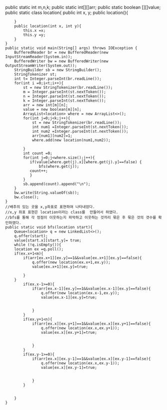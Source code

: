  public static int m,n,k;
    public static int[][]arr;
    public static boolean [][]value;
    public static class location{
        public int x, y;
        public location(){

        }
        public location(int x, int y){
            this.x =x;
            this.y =y;
        }
    }
    public static void main(String[] args) throws IOException {
        BufferedReader br = new BufferedReader(new InputStreamReader(System.in));
        BufferedWriter bw = new BufferedWriter(new OutputStreamWriter(System.out));
        StringBuilder sb = new StringBuilder();
        StringTokenizer st;
        int t= Integer.parseInt(br.readLine());
        for(int i =0;i<t;i++){
            st = new StringTokenizer(br.readLine());
            m = Integer.parseInt(st.nextToken());
            n = Integer.parseInt(st.nextToken());
            k = Integer.parseInt(st.nextToken());
            arr = new int[m][n];
            value = new boolean[m][n];
            ArrayList<location> where = new ArrayList<>();
            for(int j=0;j<k;j++){
                st = new StringTokenizer(br.readLine());
                int num1 =Integer.parseInt(st.nextToken());
                int num2 =Integer.parseInt(st.nextToken());
                arr[num1][num2]=1;
                where.add(new location(num1,num2));

            }
            int count =0;
            for(int j=0;j<where.size();j++){
               if(value[where.get(j).x][where.get(j).y]==false) {
                   bfs(where.get(j));
               count++;
               }
            }
            sb.append(count).append("\n");
        }
        bw.write(String.valueOf(sb));
        bw.close();
    }
    //배추의 있는 곳을 x,y좌표로 표현하여 나타내었다.
    //x,y 좌표 표현은 location이라는 class를  만들어서 하였다.
    //bfs를 통해 각 정점이 이웃하는지 파악하고 이웃하는 것끼리 묶은 후 묶은 것의 갯수를 확인하였다.
    public static void bfs(location start){
        Queue<location> q = new LinkedList<>();
        q.offer(start);
        value[start.x][start.y]= true;
        while (!q.isEmpty()){
        location ex =q.poll();
        if(ex.x+1<m){
            if(arr[ex.x+1][ex.y]==1&&value[ex.x+1][ex.y]==false){
                q.offer(new location(ex.x+1,ex.y));
                value[ex.x+1][ex.y]=true;

            }
        }
            if(ex.x-1>=0){
                if(arr[ex.x-1][ex.y]==1&&value[ex.x-1][ex.y]==false){
                    q.offer(new location(ex.x-1,ex.y));
                    value[ex.x-1][ex.y]=true;


                }
            }
            if(ex.y+1<n){
                if(arr[ex.x][ex.y+1]==1&&value[ex.x][ex.y+1]==false){
                    q.offer(new location(ex.x,ex.y+1));
                    value[ex.x][ex.y+1]=true;


                }
            }
            if(ex.y-1>=0){
                if(arr[ex.x][ex.y-1]==1&&value[ex.x][ex.y-1]==false){
                    q.offer(new location(ex.x,ex.y-1));
                    value[ex.x][ex.y-1]=true;


                }
            }


        }
    }
